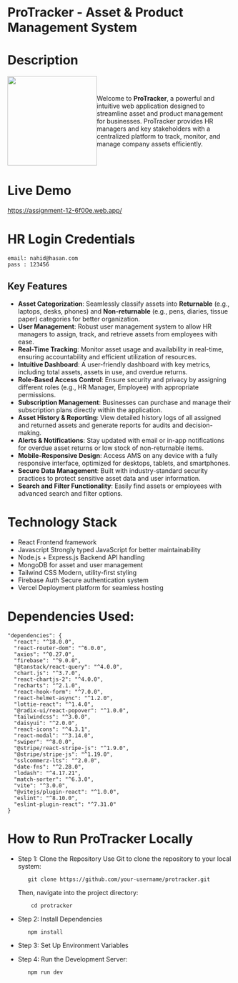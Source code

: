 # ProTracker - Asset & Product Management System

###
# Description
<div align="center" style="display: flex; align-items: center; gap: 20;">

  <img height="200" src="https://i.ibb.co.com/8gTCsqts/Screenshot-2025-02-01-161518.png" />

  <p style="max-width: 500; text-align: left;">
    Welcome to <strong>ProTracker</strong>, a powerful and intuitive web application designed to streamline 
    asset and product management for businesses. ProTracker provides HR managers and key stakeholders with 
    a centralized platform to track, monitor, and manage company assets efficiently.
  </p>

</div>





# Live Demo

https://assignment-12-6f00e.web.app/

# HR Login Credentials

    email: nahid@hasan.com
    pass : 123456

## Key Features
- **Asset Categorization**: Seamlessly classify assets into **Returnable** (e.g., laptops, desks, phones) and **Non-returnable** (e.g., pens, diaries, tissue paper) categories for better organization.
- **User Management**: Robust user management system to allow HR managers to assign, track, and retrieve assets from employees with ease.
- **Real-Time Tracking**: Monitor asset usage and availability in real-time, ensuring accountability and efficient utilization of resources.
- **Intuitive Dashboard**: A user-friendly dashboard with key metrics, including total assets, assets in use, and overdue returns.
- **Role-Based Access Control**: Ensure security and privacy by assigning different roles (e.g., HR Manager, Employee) with appropriate permissions.
- **Subscription Management**: Businesses can purchase and manage their subscription plans directly within the application.
- **Asset History & Reporting**: View detailed history logs of all assigned and returned assets and generate reports for audits and decision-making.
- **Alerts & Notifications**: Stay updated with email or in-app notifications for overdue asset returns or low stock of non-returnable items.
- **Mobile-Responsive Design**: Access AMS on any device with a fully responsive interface, optimized for desktops, tablets, and smartphones.
- **Secure Data Management**: Built with industry-standard security practices to protect sensitive asset data and user information.
- **Search and Filter Functionality**: Easily find assets or employees with advanced search and filter options.

# Technology Stack
- React Frontend framework
- Javascript Strongly typed JavaScript for better maintainability
- Node.js + Express.js Backend API handling
- MongoDB for asset and user management
- Tailwind CSS Modern, utility-first styling
- Firebase Auth Secure authentication system
- Vercel Deployment platform for seamless hosting

# Dependencies Used:

    "dependencies": {
      "react": "^18.0.0",
      "react-router-dom": "^6.0.0",
      "axios": "^0.27.0",
      "firebase": "^9.0.0",
      "@tanstack/react-query": "^4.0.0",
      "chart.js": "^3.7.0",
      "react-chartjs-2": "^4.0.0",
      "recharts": "^2.1.0",
      "react-hook-form": "^7.0.0",
      "react-helmet-async": "^1.2.0",
      "lottie-react": "^1.4.0",
      "@radix-ui/react-popover": "^1.0.0",
      "tailwindcss": "^3.0.0",
      "daisyui": "^2.0.0",
      "react-icons": "^4.3.1",
      "react-modal": "^3.14.0",
      "swiper": "^8.0.0",
      "@stripe/react-stripe-js": "^1.9.0",
      "@stripe/stripe-js": "^1.19.0",
      "sslcommerz-lts": "^2.0.0",
      "date-fns": "^2.28.0",
      "lodash": "^4.17.21",
      "match-sorter": "^6.3.0",
      "vite": "^3.0.0",
      "@vitejs/plugin-react": "^1.0.0",
      "eslint": "^8.10.0",
      "eslint-plugin-react": "^7.31.0"
    }


###

#  How to Run ProTracker Locally
- Step 1: Clone the Repository
     Use Git to clone the repository to your local system:
  
         git clone https://github.com/your-username/protracker.git
    Then, navigate into the project directory:
  
          cd protracker
- Step 2: Install Dependencies
  
         npm install
- Step 3: Set Up Environment Variables
  
- Step 4: Run the Development Server:
  
         npm run dev
          

